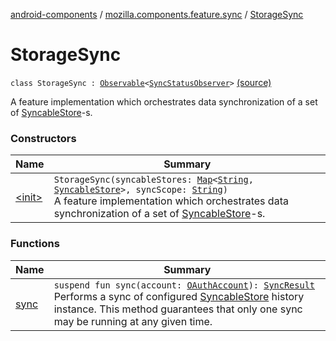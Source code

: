 [android-components](../../index.md) / [mozilla.components.feature.sync](../index.md) / [StorageSync](./index.md)

# StorageSync

`class StorageSync : `[`Observable`](../../mozilla.components.support.base.observer/-observable/index.md)`<`[`SyncStatusObserver`](../../mozilla.components.concept.sync/-sync-status-observer/index.md)`>` [(source)](https://github.com/mozilla-mobile/android-components/blob/master/components/feature/sync/src/main/java/mozilla/components/feature/sync/StorageSync.kt#L27)

A feature implementation which orchestrates data synchronization of a set of [SyncableStore](../../mozilla.components.concept.sync/-syncable-store/index.md)-s.

### Constructors

| Name | Summary |
|---|---|
| [&lt;init&gt;](-init-.md) | `StorageSync(syncableStores: `[`Map`](https://kotlinlang.org/api/latest/jvm/stdlib/kotlin.collections/-map/index.html)`<`[`String`](https://kotlinlang.org/api/latest/jvm/stdlib/kotlin/-string/index.html)`, `[`SyncableStore`](../../mozilla.components.concept.sync/-syncable-store/index.md)`>, syncScope: `[`String`](https://kotlinlang.org/api/latest/jvm/stdlib/kotlin/-string/index.html)`)`<br>A feature implementation which orchestrates data synchronization of a set of [SyncableStore](../../mozilla.components.concept.sync/-syncable-store/index.md)-s. |

### Functions

| Name | Summary |
|---|---|
| [sync](sync.md) | `suspend fun sync(account: `[`OAuthAccount`](../../mozilla.components.concept.sync/-o-auth-account/index.md)`): `[`SyncResult`](../../mozilla.components.concept.sync/-sync-result.md)<br>Performs a sync of configured [SyncableStore](../../mozilla.components.concept.sync/-syncable-store/index.md) history instance. This method guarantees that only one sync may be running at any given time. |
